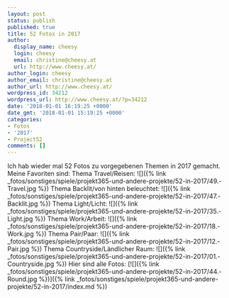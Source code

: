 ```yaml
---
layout: post
status: publish
published: true
title: 52 Fotos in 2017
author:
  display_name: cheesy
  login: cheesy
  email: christine@cheesy.at
  url: http://www.cheesy.at/
author_login: cheesy
author_email: christine@cheesy.at
author_url: http://www.cheesy.at/
wordpress_id: 34212
wordpress_url: http://www.cheesy.at/?p=34212
date: '2018-01-01 16:19:25 +0000'
date_gmt: '2018-01-01 15:19:25 +0000'
categories:
- Fotos
- '2017'
- Project52
comments: []
---
```

Ich hab wieder mal 52 Fotos zu vorgegebenen Themen in 2017 gemacht. Meine Favoriten sind:
Thema Travel/Reisen:
 ![]({% link _fotos/sonstiges/spiele/projekt365-und-andere-projekte/52-in-2017/49.-Travel.jpg %})
Thema Backlit/von hinten beleuchtet:
 ![]({% link _fotos/sonstiges/spiele/projekt365-und-andere-projekte/52-in-2017/47.-Backlit.jpg %})
Thema Light/Licht:
 ![]({% link _fotos/sonstiges/spiele/projekt365-und-andere-projekte/52-in-2017/35.-Light.jpg %})
Thema Work/Arbeit:
 ![]({% link _fotos/sonstiges/spiele/projekt365-und-andere-projekte/52-in-2017/18.-Work.jpg %})
Thema Pair/Paar:
 ![]({% link _fotos/sonstiges/spiele/projekt365-und-andere-projekte/52-in-2017/12.-Pair.jpg %})
Thema Countryside/Ländlicher Raum:
 ![]({% link _fotos/sonstiges/spiele/projekt365-und-andere-projekte/52-in-2017/01.-Countryside.jpg %})
Hier sind alle Fotos:
[![]({% link _fotos/sonstiges/spiele/projekt365-und-andere-projekte/52-in-2017/44.-Round.jpg %})]({% link _fotos/sonstiges/spiele/projekt365-und-andere-projekte/52-in-2017/index.md %})

